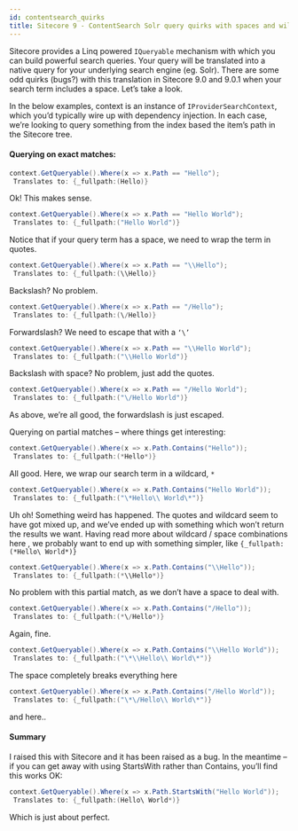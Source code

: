```yaml
---
id: contentsearch_quirks
title: Sitecore 9 - ContentSearch Solr query quirks with spaces and wildcards
---
```


Sitecore provides a Linq powered `IQueryable` mechanism with which you can build powerful search queries. Your query will be translated into a native query for your underlying search engine (eg. Solr). There are some odd quirks (bugs?) with this translation in Sitecore 9.0 and 9.0.1 when your search term includes a space. Let’s take a look.

In the below examples, context is an instance of `IProviderSearchContext`, which you’d typically wire up with dependency injection. In each case, we’re looking to query something from the index based the item’s path in the Sitecore tree.

#### Querying on exact matches:

```csharp
context.GetQueryable().Where(x => x.Path == "Hello");
 Translates to: {_fullpath:(Hello)}
 ```

Ok! This makes sense.

```csharp
context.GetQueryable().Where(x => x.Path == "Hello World");
 Translates to: {_fullpath:("Hello World")}
```

Notice that if your query term has a space, we need to wrap the term in quotes.

```csharp
context.GetQueryable().Where(x => x.Path == "\\Hello");
 Translates to: {_fullpath:(\\Hello)}
```

Backslash? No problem.

```csharp
context.GetQueryable().Where(x => x.Path == "/Hello");
 Translates to: {_fullpath:(\/Hello)}
```

Forwardslash? We need to escape that with a `‘\’`

```csharp
context.GetQueryable().Where(x => x.Path == "\\Hello World");
 Translates to: {_fullpath:("\\Hello World")}
```

Backslash with space? No problem, just add the quotes.

```csharp
context.GetQueryable().Where(x => x.Path == "/Hello World");
 Translates to: {_fullpath:("\/Hello World")}
```
As above, we’re all good, the forwardslash is just escaped.

Querying on partial matches – where things get interesting:

```csharp
context.GetQueryable().Where(x => x.Path.Contains("Hello"));
 Translates to: {_fullpath:(*Hello*)}
```

All good. Here, we wrap our search term in a wildcard, `*`

```csharp
context.GetQueryable().Where(x => x.Path.Contains("Hello World"));
 Translates to: {_fullpath:("\*Hello\\ World\*")}
```

Uh oh! Something weird has happened. The quotes and wildcard seem to have got mixed up, and we’ve ended up with something which won’t return the results we want. Having read more about wildcard / space combinations here , we probably want to end up with something simpler, like `{_fullpath:(*Hello\ World*)}`

```csharp
context.GetQueryable().Where(x => x.Path.Contains("\\Hello"));
 Translates to: {_fullpath:(*\\Hello*)}
```

No problem with this partial match, as we don’t have a space to deal with.

```csharp
context.GetQueryable().Where(x => x.Path.Contains("/Hello"));
 Translates to: {_fullpath:(*\/Hello*)}
```

Again, fine.

```csharp
context.GetQueryable().Where(x => x.Path.Contains("\\Hello World"));
 Translates to: {_fullpath:("\*\\Hello\\ World\*")}
```

The space completely breaks everything here

```csharp
context.GetQueryable().Where(x => x.Path.Contains("/Hello World"));
 Translates to: {_fullpath:("\*\/Hello\\ World\*")}
```

and here..

#### Summary

I raised this with Sitecore and it has been raised as a bug. In the meantime – if you can get away with using StartsWith rather than Contains, you’ll find this works OK:

```csharp
context.GetQueryable().Where(x => x.Path.StartsWith("Hello World"));
 Translates to: {_fullpath:(Hello\ World*)}
```

Which is just about perfect.